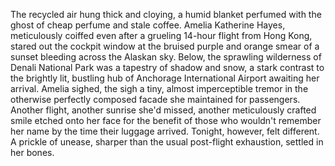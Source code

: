 The recycled air hung thick and cloying, a humid blanket perfumed with the ghost of cheap perfume and stale coffee.  Amelia Katherine Hayes, meticulously coiffed even after a grueling 14-hour flight from Hong Kong, stared out the cockpit window at the bruised purple and orange smear of a sunset bleeding across the Alaskan sky. Below, the sprawling wilderness of Denali National Park was a tapestry of shadow and snow, a stark contrast to the brightly lit, bustling hub of Anchorage International Airport awaiting her arrival.  Amelia sighed, the sigh a tiny, almost imperceptible tremor in the otherwise perfectly composed facade she maintained for passengers.  Another flight, another sunrise she'd missed, another meticulously crafted smile etched onto her face for the benefit of those who wouldn't remember her name by the time their luggage arrived.  Tonight, however, felt different.  A prickle of unease, sharper than the usual post-flight exhaustion, settled in her bones.

